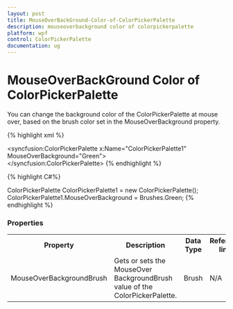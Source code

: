 ```yaml
---
layout: post
title: MouseOverBackGround-Color-of-ColorPickerPalette
description: mouseoverbackground color of colorpickerpalette
platform: wpf
control: ColorPickerPalette
documentation: ug
---
```


# MouseOverBackGround Color of ColorPickerPalette

You can change the background color of the ColorPickerPalette at mouse over, based on the brush color set in the MouseOverBackground property.



{% highlight xml %}

  
<syncfusion:ColorPickerPalette  x:Name="ColorPickerPalette1" MouseOverBackground="Green">       
</syncfusion:ColorPickerPalette>
{% endhighlight %}

{% highlight C#%}


ColorPickerPalette ColorPickerPalette1 = new ColorPickerPalette();
ColorPickerPalette1.MouseOverBackground = Brushes.Green;
{% endhighlight %}


### Properties

  

<table>
<tr>
<th>
Property</th><th>
Description</th><th>
Data Type</th><th>
Reference links</th></tr>
<tr>
<td>
MouseOverBackgroundBrush </td><td>
Gets or sets the MouseOver BackgroundBrush value of the ColorPickerPalette.</td><td>
Brush </td><td>
N/A </td></tr>
</table>


